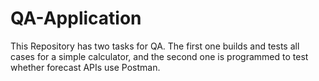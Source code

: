 # QA-Application
This Repository has two tasks for QA. The first one builds and tests all cases for a simple calculator, and the second one is programmed to test whether forecast APIs use Postman. 
